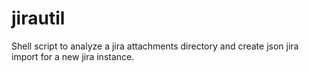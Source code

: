 # jirautil
Shell script to analyze a jira attachments directory and create json jira import for a new jira instance.
